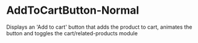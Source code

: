 # AddToCartButton-Normal

Displays an 'Add to cart' button that adds the product to cart, animates the button and toggles the cart/related-products module

